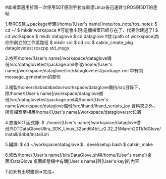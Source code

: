 #此檔案適用於第一次使用5DT感測手套或重灌Linux後迅速建立ROS與5DT的連結

1.參ROS建立package步驟(/home/[User's name]/note/ros_note/ros_note):
$ cd ~/
$ mkdir workspace
#可能會出現:這個檔案已經存在了，代表你建過了!
$ cd workspace
$ mkdir dataglove
$ cd dataglove
#註:[path of workspace]為你所創立的工作區路徑
$ mkdir src
$ cd src
$ catkin_create_pkg dataglovetest roscpp std_msgs

2.依照/home/[User's name]/workspace/dataglove備份/src/dataglovetest/package.xml修改/home/[User's name]/workspace/dataglove/src/dataglovetest/package.xml 中有關message_generation的部份

3.複製/home/shabadabadoo/workspace/dataglove備份/src目錄下，除/home/[User's name]/workspace/dataglove備份/src/dataglovetest/package.xml與/home/[User's name]/workspace/dataglove備份/src/ihand/ihand_scripts_joy 資料夾之外，所有檔案至相應/home/[User's name]/workspace/dataglove/src位置

4.放置5DT函式庫:
$ ./home/[User's name]/workspace/dataglove備份/5DTDataGloveUltra_SDK_Linux_32and64bit_v2.32_25March2011/fdGlove/install/64bit/install.sh

5.編譯:
$ cd ~/workspace/dataglove
$ . devel/setup.bash
$ catkin_make

6.修改/home/[User's name]/bin/DataGlove.sh與/home/[User's name]/桌面/DataGlove 桌面組態檔中有關[User's name]與[User's key]的內容

7.如未有出現錯誤=>完成~
